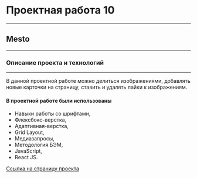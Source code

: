 # Проектная работа 10
------
## Mesto 
------
### Описание проекта и технологий
------
В данной проектной работе можно делиться изображениями, добавлять новые карточки на страницу, ставить и удалять лайки к изображениям. 

#### В проектной работе  были использованы 

* Навыки работы со шрифтами, 
* Флексбокс-верстка, 
* Адаптивная-верстка, 
* Grid Layout, 
* Медиазапросы,  
* Mетодология БЭМ, 
* JavaScript, 
* React JS.

[Ссылка на страницу проекта](https://alexeysssss.github.io/mesto-react/ "Mesto")